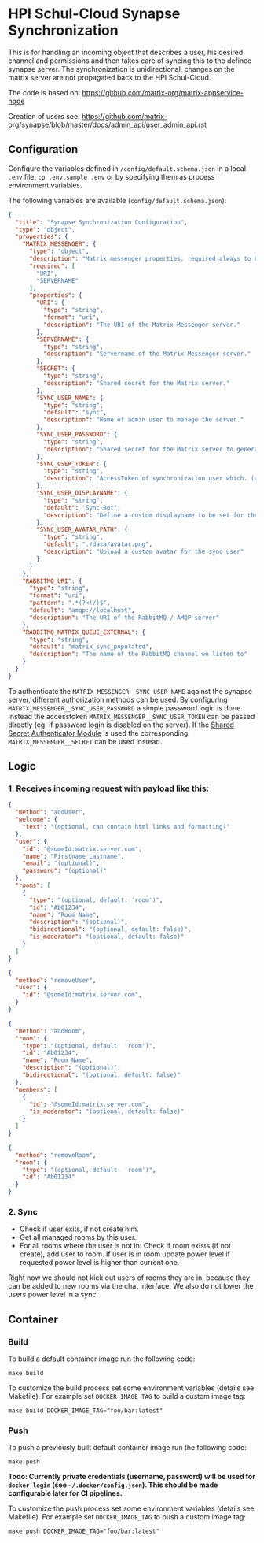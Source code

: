 # HPI Schul-Cloud Synapse Synchronization

This is for handling an incoming object that describes a user, his desired channel
and permissions and then takes care of syncing this to the defined synapse server.
The synchronization is unidirectional, changes on the matrix server are not
propagated back to the HPI Schul-Cloud.

The code is based on: https://github.com/matrix-org/matrix-appservice-node

Creation of users see: https://github.com/matrix-org/synapse/blob/master/docs/admin_api/user_admin_api.rst

## Configuration

Configure the variables defined in `/config/default.schema.json` in a local `.env` file:
`cp .env.sample .env` or by specifying them as process environment variables.

The following variables are available (`config/default.schema.json`):

```json
{
  "title": "Synapse Synchronization Configuration",
  "type": "object",
  "properties": {
    "MATRIX_MESSENGER": {
      "type": "object",
      "description": "Matrix messenger properties, required always to be defined",
      "required": [
        "URI",
        "SERVERNAME"
      ],
      "properties": {
        "URI": {
          "type": "string",
          "format": "uri",
          "description": "The URI of the Matrix Messenger server."
        },
        "SERVERNAME": {
          "type": "string",
          "description": "Servername of the Matrix Messenger server."
        },
        "SECRET": {
          "type": "string",
          "description": "Shared secret for the Matrix server."
        },
        "SYNC_USER_NAME": {
          "type": "string",
          "default": "sync",
          "description": "Name of admin user to manage the server."
        },
        "SYNC_USER_PASSWORD": {
          "type": "string",
          "description": "Shared secret for the Matrix server to generate access tokens. (optional - if MATRIX_SYNC_USER_TOKEN or MATRIX_SECRET are set)"
        },
        "SYNC_USER_TOKEN": {
          "type": "string",
          "description": "AccessToken of synchronization user which. (optional - if MATRIX_SYNC_USER_PASSWORD or MATRIX_SECRET are set)"
        },
        "SYNC_USER_DISPLAYNAME": {
          "type": "string",
          "default": "Sync-Bot",
          "description": "Define a custom displayname to be set for the sync user"
        },
        "SYNC_USER_AVATAR_PATH": {
          "type": "string",
          "default": "./data/avatar.png",
          "description": "Upload a custom avatar for the sync user"
        }
      }
    },
    "RABBITMQ_URI": {
      "type": "string",
      "format": "uri",
      "pattern": ".*(?<!/)$",
      "default": "amqp://localhost",
      "description": "The URI of the RabbitMQ / AMQP server"
    },
    "RABBITMQ_MATRIX_QUEUE_EXTERNAL": {
      "type": "string",
      "default": "matrix_sync_populated",
      "description": "The name of the RabbitMQ channel we listen to"
    }
  }
}
```

To authenticate the `MATRIX_MESSENGER__SYNC_USER_NAME` against the synapse server, different authorization methods can be used.
By configuring `MATRIX_MESSENGER__SYNC_USER_PASSWORD` a simple password login is done.
Instead the accesstoken `MATRIX_MESSENGER__SYNC_USER_TOKEN` can be passed directly (eg. if password login is disabled on the server).
If the [Shared Secret Authenticator Module](https://github.com/devture/matrix-synapse-shared-secret-auth) is used
the corresponding `MATRIX_MESSENGER__SECRET` can be used instead.

## Logic

### 1. Receives incoming request with payload like this:

```json
{
  "method": "addUser",
  "welcome": {
    "text": "(optional, can contain html links and formatting)"
  },
  "user": {
    "id": "@someId:matrix.server.com",
    "name": "Firstname Lastname",
    "email": "(optional)",
    "password": "(optional)"
  },
  "rooms": [
    {
      "type": "(optional, default: 'room')",
      "id": "Ab01234",
      "name": "Room Name",
      "description": "(optional)",
      "bidirectional": "(optional, default: false)",
      "is_moderator": "(optional, default: false)"
    }
  ]
}
```

```json
{
  "method": "removeUser",
  "user": {
    "id": "@someId:matrix.server.com",
  }
}
```

```json
{
  "method": "addRoom",
  "room": {
    "type": "(optional, default: 'room')",
    "id": "Ab01234",
    "name": "Room Name",
    "description": "(optional)",
    "bidirectional": "(optional, default: false)"
  },
  "members": [
    {
      "id": "@someId:matrix.server.com",
      "is_moderator": "(optional, default: false)"
    }
  ]
}
```

```json
{
  "method": "removeRoom",
  "room": {
    "type": "(optional, default: 'room')",
    "id": "Ab01234"
  }
}
```

### 2. Sync

- Check if user exits, if not create him.
- Get all managed rooms by this user.
- For all rooms where the user is not in: Check if room exists (if not create), add user to room. If user is in room update power level if requested power level is higher than current one.

Right now we should not kick out users of rooms they are in, because they can be added to new rooms via the chat interface.
We also do not lower the users power level in a sync.

## Container

### Build

To build a default container image run the following code:

```
make build
```

To customize the build process set some environment variables (details see
Makefile). For example set `DOCKER_IMAGE_TAG` to build a custom image tag:

```
make build DOCKER_IMAGE_TAG="foo/bar:latest"
```

### Push

To push a previously built default container image run the following code:

```
make push
```

**Todo: Currently private credentials (username, password) will be used for
`docker login` (see `~/.docker/config.json`). This should be made configurable
later for CI pipelines.**

To customize the push process set some environment variables (details see
Makefile). For example set `DOCKER_IMAGE_TAG` to push a custom image tag:

```
make push DOCKER_IMAGE_TAG="foo/bar:latest"
```
